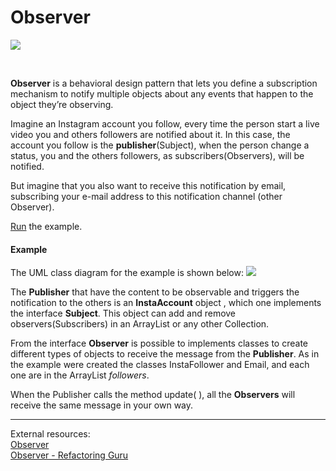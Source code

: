# Observer

![](https://refactoring.guru/images/patterns/content/observer/observer-2x.png?id=d5a83e115528e9fd633f04ad2650f1db)

<br>

**Observer** is a behavioral design pattern that lets you define a subscription mechanism to notify multiple objects about any events that happen to the object they’re observing.

Imagine an Instagram account you follow, every time  the person start a live video you and others followers are notified about it. In this case, the account you follow is the **publisher**(Subject), when the person change a status, you and the others followers, as  subscribers(Observers), will be notified.

But imagine that you also want to receive this notification by email, subscribing your e-mail address to this notification channel (other Observer).

[Run](https://replit.com/@MaxFideles/Observer-Java?v=1) the example.

#### Example

The UML class diagram for the example is shown below:
![](https://lucid.app/publicSegments/view/032eac08-8224-419b-a9ea-eb99c4f949ce/image.png)

The **Publisher** that have the content to be observable and triggers the notification to the others is an **InstaAccount** object , which one implements the interface **Subject**. This object can add and remove observers(Subscribers) in an ArrayList or any other Collection.

From the interface **Observer** is possible to implements classes to create different types of objects to receive the message from the **Publisher**. As in the example were created the classes InstaFollower and Email, and each one are in the ArrayList _followers_.

When the Publisher calls the method update( ), all the **Observers**  will receive the same message in your own way.

----
External resources:<br>
[Observer](https://springframework.guru/gang-of-four-design-patterns/observer-pattern/)<br>
[Observer - Refactoring Guru](https://refactoring.guru/design-patterns/observer)